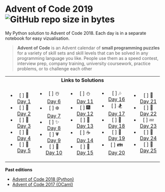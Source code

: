 # Advent of Code 2019  ![GitHub repo size in bytes](https://img.shields.io/github/repo-size/ameroyer/advent_of_code_2018.svg) 

My Python solution to Advent of Code 2018. Each day is in a separate notebook for easy vizualisation. 

> **Advent of Code** is an Advent calendar of **small programming puzzles** for a variety of skill sets and skill levels that can be solved in any programming language you like.
People use them as a speed contest, interview prep, company training, university coursework, practice problems, or to challenge each other


<table style='text-align:center'>
<tr>
<td colspan="5" align='center'><b>Links to Solutions</b></td>
</tr>

<tr>
<td>
<ul>
<li> [ ] 🎅 <a href="https://github.com/ameroyer/advent_of_code_2018/blob/master/day01.ipynb">Day 1</a>
<li> [ ] 🎁 <a href="https://github.com/ameroyer/advent_of_code_2018/blob/master/day02.ipynb">Day 2</a>
<li> [ ] 🎄 <a href="https://github.com/ameroyer/advent_of_code_2018/blob/master/day03.ipynb">Day 3</a>
<li> [ ] 🌠 <a href="https://github.com/ameroyer/advent_of_code_2018/blob/master/day04.ipynb">Day 4</a>
<li> [ ] 🍰 <a href="https://github.com/ameroyer/advent_of_code_2018/blob/master/day05.ipynb">Day 5</a>
</ul>
</td>

<td>
<ul>
<li> [ ] ☃️ <a href="https://github.com/ameroyer/advent_of_code_2018/blob/master/day06.ipynb">Day 6</a>
<li> [ ] ❄️ <a href="https://github.com/ameroyer/advent_of_code_2018/blob/master/day07.ipynb">Day 7</a>
<li> [ ] ✨ <a href="https://github.com/ameroyer/advent_of_code_2018/blob/master/day08.ipynb">Day 8</a>
<li> [ ] 💗 <a href="https://github.com/ameroyer/advent_of_code_2018/blob/master/day09.ipynb">Day 9</a>
<li> [ ] 🍬 <a href="https://github.com/ameroyer/advent_of_code_2018/blob/master/day10.ipynb">Day 10</a>
</ul>
</td>

<td>
<ul>
<li> [ ] ⛄ <a href="https://github.com/ameroyer/advent_of_code_2018/blob/master/day11.ipynb">Day 11</a>
<li> [ ] 🎆 <a href="https://github.com/ameroyer/advent_of_code_2018/blob/master/day12.ipynb">Day 12</a>
<li> [ ] 🍭 <a href="https://github.com/ameroyer/advent_of_code_2018/blob/master/day13.ipynb">Day 13</a>
<li> [ ] ☕ <a href="https://github.com/ameroyer/advent_of_code_2018/blob/master/day14.ipynb">Day 14</a>
<li> [ ] 🌰 <a href="https://github.com/ameroyer/advent_of_code_2018/blob/master/day15.ipynb">Day 15</a>
</ul>
</td>

<td>
<ul>
<li> [ ] 🎶 <a href="https://github.com/ameroyer/advent_of_code_2018/blob/master/day16.ipynb">Day 16</a>
<li> [ ] 🏂 <a href="https://github.com/ameroyer/advent_of_code_2018/blob/master/day17.ipynb">Day 17</a>
<li> [ ] 🍠 <a href="https://github.com/ameroyer/advent_of_code_2018/blob/master/day18.ipynb">Day 18</a>
<li> [ ] 🍫 <a href="https://github.com/ameroyer/advent_of_code_2018/blob/master/day19.ipynb">Day 19</a>
<li> [ ] 👪 <a href="https://github.com/ameroyer/advent_of_code_2018/blob/master/day20.ipynb">Day 20</a>
</ul>
</td>

<td>
<ul>
<li> [ ] 🍪 <a href="https://github.com/ameroyer/advent_of_code_2018/blob/master/day21.ipynb">Day 21</a>
<li> [ ] 🎀 <a href="https://github.com/ameroyer/advent_of_code_2018/blob/master/day22.ipynb">Day 22</a>
<li> [ ] 💤 <a href="https://github.com/ameroyer/advent_of_code_2018/blob/master/day23.ipynb">Day 23</a>
<li> [ ] 🎉 <a href="https://github.com/ameroyer/advent_of_code_2018/blob/master/day24.ipynb">Day 24</a>
<li> [ ] 💫 <a href="https://github.com/ameroyer/advent_of_code_2018/blob/master/day25.ipynb">Day 25</a>
</ul>
</td>
</tr>
</table>


**Past editions**

 * [Advent of Code 2018 (Python)](https://github.com/ameroyer/advent_of_code_2018)
 * [Advent of Code 2017 (OCaml)](https://github.com/ameroyer/advent_of_code_2017)

